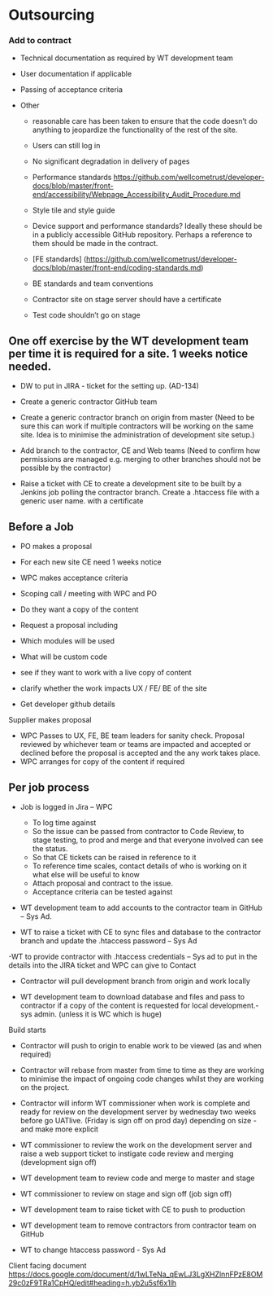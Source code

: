 # Outsourcing

 ### Add to contract 

 - Technical documentation as required by WT development team 
- User documentation if applicable 

- Passing of acceptance criteria 

- Other 
  - reasonable care has been taken to ensure that the code doesn’t do anything to jeopardize the functionality of the rest of the site. 

  - Users can still log in 

  - No significant degradation in delivery of pages

  - Performance standards https://github.com/wellcometrust/developer-docs/blob/master/front-end/accessibility/Webpage_Accessibility_Audit_Procedure.md

  - Style tile and style guide

  - Device support and performance standards? Ideally these should be in a publicly accessible GitHub repository. Perhaps a reference to them should be made in the contract. 

  - [FE standards] (https://github.com/wellcometrust/developer-docs/blob/master/front-end/coding-standards.md)

  - BE standards and team conventions

  - Contractor site on stage server should have a certificate 


  - Test code shouldn’t go on stage 

## One off exercise by the WT development team per time it is required for a site. 1 weeks notice needed. 

 - DW to put in JIRA - ticket for the setting up.  (AD-134)

  - Create a generic contractor GitHub team
  - Create a generic contractor branch on origin from master (Need to be sure this can work if multiple contractors will be working on the same site. Idea is to minimise the administration of development site setup.)
  - Add branch to the contractor, CE and Web teams (Need to confirm how permissions are managed e.g. merging to other branches should not be possible by the contractor)
  - Raise a ticket with CE to create a development site to be built by a Jenkins job polling the contractor branch. Create a .htaccess file with a generic user name.
 with a certificate 



## Before a Job

- PO makes a proposal 
- For each new site CE need 1 weeks notice 
- WPC makes acceptance criteria 
- Scoping call / meeting with WPC and PO 
- Do they want a copy of the content 

- Request a proposal including 
- Which modules will be used
- What will be custom code
- see if they want to work with a live copy of content 
- clarify whether the work impacts UX / FE/ BE of the site 
- Get developer github details


Supplier makes proposal 

- WPC Passes to UX, FE, BE team leaders for sanity check. Proposal reviewed by whichever team or teams are impacted and accepted or declined before the proposal is accepted and the any work takes place.
- WPC arranges for copy of the content if required 


 ## Per job process

- Job is logged in Jira – WPC
  - To log time against 
  - So the issue can be passed from contractor to Code Review, to stage testing, to prod and merge and that everyone involved can see the status. 
  - So that CE tickets can be raised in reference to it
  - To reference  time scales, contact details of who is working on it what else will be useful to know 
  - Attach proposal and contract to the issue. 
  - Acceptance criteria can be tested against 


- WT development team to add accounts to the contractor team in GitHub – Sys Ad.

- WT to raise a ticket with CE to sync files and database to the contractor branch and update the .htaccess password – Sys Ad

 -WT to provide contractor with .htaccess credentials – Sys ad to put in the details into the JIRA ticket and WPC can give to Contact

- Contractor will pull development branch from origin and work locally 

- WT development team to download database and files and pass to contractor if a copy of the content is requested for local development.- sys admin. (unless it is WC which is huge)


Build starts

- Contractor will push to origin to enable work to be viewed (as and when required)

- Contractor will rebase from master from time to time as they are working to minimise the impact of ongoing code changes whilst they are working on the project. 

- Contractor will inform WT commissioner when work is complete and ready for review on the development server by wednesday two weeks before go UATlive. (Friday is sign off on prod day) depending on size - and make more explicit 

- WT commissioner to review the work on the development server and raise a web support ticket to instigate code review and merging (development sign off)

- WT development team to review code and merge to master and stage

- WT commissioner to review on stage and sign off (job sign off)

- WT development team to raise ticket with CE to push to production

- WT development team to remove contractors from contractor team on GitHub

- WT to change htaccess password - Sys Ad 




Client facing document https://docs.google.com/document/d/1wLTeNa_qEwLJ3LgXHZlnnFPzE8OM29c0zF9TRa1CpHQ/edit#heading=h.yb2u5sf6x1lh
